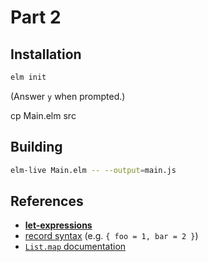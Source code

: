 Part 2
======

## Installation

```bash
elm init


```

(Answer `y` when prompted.)

cp Main.elm src

## Building

```bash
elm-live Main.elm -- --output=main.js
```

## References

* [**let-expressions**](http://elm-lang.org/docs/syntax#let-expressions)
* [record syntax](http://elm-lang.org/docs/syntax#records) (e.g. `{ foo = 1, bar = 2 }`)
* [`List.map` documentation](http://package.elm-lang.org/packages/elm-lang/core/3.0.0/List#map)
